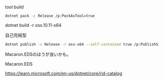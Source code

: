 


tool build

```bash
dotnet pack -c Release /p:PackAsTool=true
```


dotnet build -r osx.10.11-x64

自己完結型

```bash
dotnet publish -c Release -r osx-x64 --self-contained true /p:PublishSingleFile=true /p:PublishTrimmed=true
```

Macaron.EDSのほうが良いかも。

Macaron.EDS

https://learn.microsoft.com/en-us/dotnet/core/rid-catalog
